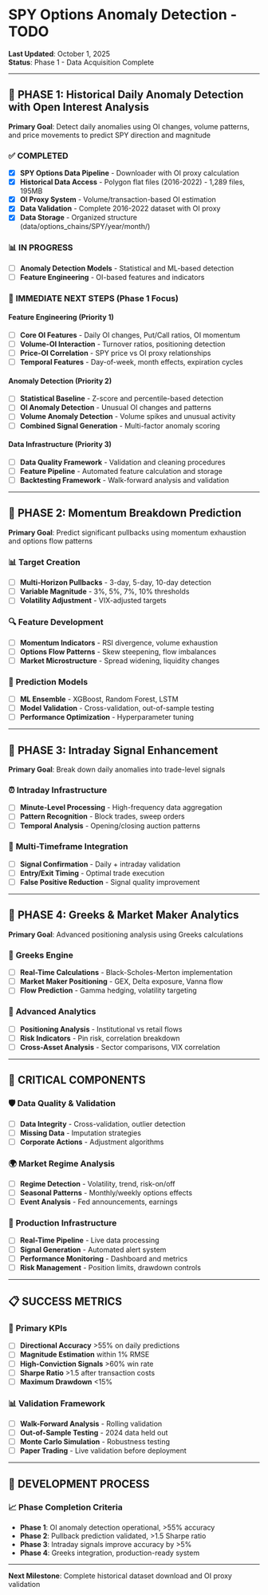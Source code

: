 # SPY Options Anomaly Detection - TODO

**Last Updated**: October 1, 2025  
**Status**: Phase 1 - Data Acquisition Complete

---

## 🎯 PHASE 1: Historical Daily Anomaly Detection with Open Interest Analysis
**Primary Goal**: Detect daily anomalies using OI changes, volume patterns, and price movements to predict SPY direction and magnitude

### ✅ **COMPLETED**
- [x] **SPY Options Data Pipeline** - Downloader with OI proxy calculation
- [x] **Historical Data Access** - Polygon flat files (2016-2022) - 1,289 files, 195MB
- [x] **OI Proxy System** - Volume/transaction-based OI estimation
- [x] **Data Validation** - Complete 2016-2022 dataset with OI proxy
- [x] **Data Storage** - Organized structure (data/options_chains/SPY/year/month/)

### 📊 **IN PROGRESS**
- [ ] **Anomaly Detection Models** - Statistical and ML-based detection
- [ ] **Feature Engineering** - OI-based features and indicators

### 🔧 **IMMEDIATE NEXT STEPS** (Phase 1 Focus)

#### Feature Engineering (Priority 1)
- [ ] **Core OI Features** - Daily OI changes, Put/Call ratios, OI momentum
- [ ] **Volume-OI Interaction** - Turnover ratios, positioning detection
- [ ] **Price-OI Correlation** - SPY price vs OI proxy relationships
- [ ] **Temporal Features** - Day-of-week, month effects, expiration cycles

#### Anomaly Detection (Priority 2)
- [ ] **Statistical Baseline** - Z-score and percentile-based detection
- [ ] **OI Anomaly Detection** - Unusual OI changes and patterns
- [ ] **Volume Anomaly Detection** - Volume spikes and unusual activity
- [ ] **Combined Signal Generation** - Multi-factor anomaly scoring

#### Data Infrastructure (Priority 3)
- [ ] **Data Quality Framework** - Validation and cleaning procedures
- [ ] **Feature Pipeline** - Automated feature calculation and storage
- [ ] **Backtesting Framework** - Walk-forward analysis and validation

---

## 🎯 PHASE 2: Momentum Breakdown Prediction
**Primary Goal**: Predict significant pullbacks using momentum exhaustion and options flow patterns

### 📊 **Target Creation**
- [ ] **Multi-Horizon Pullbacks** - 3-day, 5-day, 10-day detection
- [ ] **Variable Magnitude** - 3%, 5%, 7%, 10% thresholds
- [ ] **Volatility Adjustment** - VIX-adjusted targets

### 🔍 **Feature Development**
- [ ] **Momentum Indicators** - RSI divergence, volume exhaustion
- [ ] **Options Flow Patterns** - Skew steepening, flow imbalances
- [ ] **Market Microstructure** - Spread widening, liquidity changes

### 🤖 **Prediction Models**
- [ ] **ML Ensemble** - XGBoost, Random Forest, LSTM
- [ ] **Model Validation** - Cross-validation, out-of-sample testing
- [ ] **Performance Optimization** - Hyperparameter tuning

---

## 🎯 PHASE 3: Intraday Signal Enhancement
**Primary Goal**: Break down daily anomalies into trade-level signals

### ⏰ **Intraday Infrastructure**
- [ ] **Minute-Level Processing** - High-frequency data aggregation
- [ ] **Pattern Recognition** - Block trades, sweep orders
- [ ] **Temporal Analysis** - Opening/closing auction patterns

### 🔄 **Multi-Timeframe Integration**
- [ ] **Signal Confirmation** - Daily + intraday validation
- [ ] **Entry/Exit Timing** - Optimal trade execution
- [ ] **False Positive Reduction** - Signal quality improvement

---

## 🎯 PHASE 4: Greeks & Market Maker Analytics
**Primary Goal**: Advanced positioning analysis using Greeks calculations

### 📐 **Greeks Engine**
- [ ] **Real-Time Calculations** - Black-Scholes-Merton implementation
- [ ] **Market Maker Positioning** - GEX, Delta exposure, Vanna flow
- [ ] **Flow Prediction** - Gamma hedging, volatility targeting

### 🎪 **Advanced Analytics**
- [ ] **Positioning Analysis** - Institutional vs retail flows
- [ ] **Risk Indicators** - Pin risk, correlation breakdown
- [ ] **Cross-Asset Analysis** - Sector comparisons, VIX correlation

---

## 🚨 **CRITICAL COMPONENTS**

### 🛡️ **Data Quality & Validation**
- [ ] **Data Integrity** - Cross-validation, outlier detection
- [ ] **Missing Data** - Imputation strategies
- [ ] **Corporate Actions** - Adjustment algorithms

### 🌍 **Market Regime Analysis**
- [ ] **Regime Detection** - Volatility, trend, risk-on/off
- [ ] **Seasonal Patterns** - Monthly/weekly options effects
- [ ] **Event Analysis** - Fed announcements, earnings

### 🔌 **Production Infrastructure**
- [ ] **Real-Time Pipeline** - Live data processing
- [ ] **Signal Generation** - Automated alert system
- [ ] **Performance Monitoring** - Dashboard and metrics
- [ ] **Risk Management** - Position limits, drawdown controls

---

## 📋 **SUCCESS METRICS**

### 🎯 **Primary KPIs**
- [ ] **Directional Accuracy** >55% on daily predictions
- [ ] **Magnitude Estimation** within 1% RMSE
- [ ] **High-Conviction Signals** >60% win rate
- [ ] **Sharpe Ratio** >1.5 after transaction costs
- [ ] **Maximum Drawdown** <15%

### 📊 **Validation Framework**
- [ ] **Walk-Forward Analysis** - Rolling validation
- [ ] **Out-of-Sample Testing** - 2024 data held out
- [ ] **Monte Carlo Simulation** - Robustness testing
- [ ] **Paper Trading** - Live validation before deployment

---

## 🔄 **DEVELOPMENT PROCESS**

### 📈 **Phase Completion Criteria**
- **Phase 1**: OI anomaly detection operational, >55% accuracy
- **Phase 2**: Pullback prediction validated, >1.5 Sharpe ratio
- **Phase 3**: Intraday signals improve accuracy by >5%
- **Phase 4**: Greeks integration, production-ready system

---

**Next Milestone**: Complete historical dataset download and OI proxy validation
